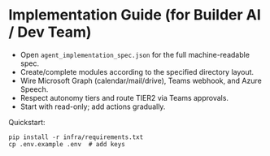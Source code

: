 # Implementation Guide (for Builder AI / Dev Team)

- Open `agent_implementation_spec.json` for the full machine-readable spec.
- Create/complete modules according to the specified directory layout.
- Wire Microsoft Graph (calendar/mail/drive), Teams webhook, and Azure Speech.
- Respect autonomy tiers and route TIER2 via Teams approvals.
- Start with read-only; add actions gradually.

Quickstart:
```
pip install -r infra/requirements.txt
cp .env.example .env  # add keys
```